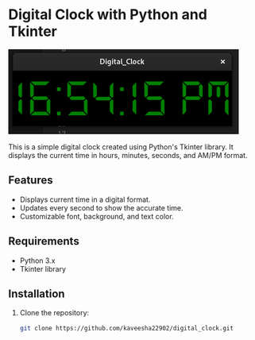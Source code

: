 # Digital Clock with Python and Tkinter

![Digital Clock](clock_screenshot.png)

This is a simple digital clock created using Python's Tkinter library. It displays the current time in hours, minutes, seconds, and AM/PM format.

## Features

- Displays current time in a digital format.
- Updates every second to show the accurate time.
- Customizable font, background, and text color.

## Requirements

- Python 3.x
- Tkinter library

## Installation

1. Clone the repository:

   ```bash
   git clone https://github.com/kaveesha22902/digital_clock.git
